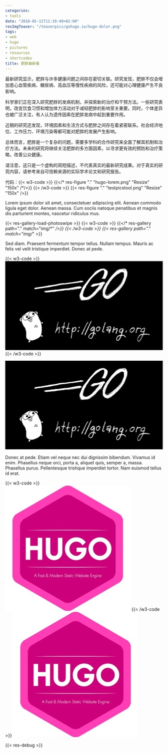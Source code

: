 ```yaml
---
categories:
- tools
date: "2018-05-11T11:39:49+02:00"
resImgTeaser: "/teaserpics/gohugo.io/hugo-dolor.png"
tags:
- web
- hugo
- pictures
- resources
- shortcodes
title: 肥胖最新看
---
```



最新研究显示，肥胖与许多健康问题之间存在密切关联。研究发现，肥胖不仅会增加患心血管疾病、糖尿病、高血压等慢性疾病的风险，还可能对心理健康产生不良影响。

科学家们正在深入研究肥胖的发病机制，并探索新的治疗和干预方法。一些研究表明，改变饮食习惯和增加体力活动对于减轻肥胖的影响至关重要。同时，个体差异也被广泛关注，有人认为遗传因素在肥胖发病中起到重要作用。

<!--more-->


近期的研究还发现，环境因素和生活方式与肥胖之间存在着紧密联系。社会经济地位、工作压力、环境污染等都可能对肥胖的发展产生影响。

总体而言，肥胖是一个复杂的问题，需要多学科的合作研究来全面了解其机制和治疗方法。未来的研究将继续关注肥胖的多方面因素，以寻求更有效的预防和治疗策略，改善公众健康。

请注意，这只是一个虚构的简短描述，不代表真实的最新研究成果。对于真实的研究内容，请参考来自可信赖来源的实际学术论文和研究报告。

代码：{{< w3-code >}}
{{</* res-figure "." "hugo-lorem.png" "Resize" "150x" /*/>}}
{{< /w3-code >}}
{{< res-figure "." "testpicstool.png" "Resize" "150x" />}}

Lorem ipsum dolor sit amet, consectetuer adipiscing elit. Aenean commodo ligula
eget dolor. Aenean massa. Cum sociis natoque penatibus et magnis dis parturient
montes, nascetur ridiculus mus.

{{< res-gallery-load-photoswipe >}}
{{< w3-code >}}
{{</* res-gallery path="." match="img/*"  */>}}
{{< /w3-code >}}
{{< res-gallery path="." match="img/*"  >}}


Sed diam. Praesent fermentum tempor tellus. Nullam tempus. Mauris ac felis
vel velit tristique imperdiet. Donec at pede.

{{< w3-code >}}
![golang.png](golang.png)
{{< /w3-code >}}

![golang.png](golang.png)


Donec at pede. Etiam vel neque nec dui dignissim bibendum. Vivamus id
enim. Phasellus neque orci, porta a, aliquet quis, semper a, massa. Phasellus
purus. Pellentesque tristique imperdiet tortor. Nam euismod tellus id erat.

{{< w3-code >}}
[![hugo-lorem.png](hugo-lorem.png)](hugo-lorem.png)
{{< /w3-code >}}
[![hugo-lorem.png](hugo-lorem.png)](hugo-lorem.png)


{{< res-debug >}}
